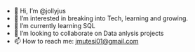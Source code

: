 - 👋 Hi, I’m @jollyjus
- 👀 I’m interested in breaking into Tech, learning and growing. 
- 🌱 I’m currently learning SQL 
- 💞️ I’m looking to collaborate on Data anlysis projects 
- 📫 How to reach me: jmutesi01@gmail.com

<!---
jollyjus/jollyjus is a ✨ special ✨ repository because its `README.md` (this file) appears on your GitHub profile.
You can click the Preview link to take a look at your changes.
--->
